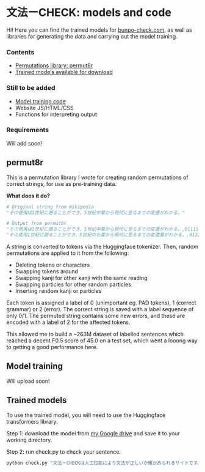 # 文法ーCHECK: models and code
Hi! Here you can find the trained models for [bunpo-check.com](https://bunpo-check.com), as well as libraries for generating the data and carrying out the model training.

### Contents
 - [Permutations library: permut8r](#permut8r)
 - [Trained models available for download](#trained-models) 
 
### Still to be added 
 - [Model training code](#model-training)
 - Website JS/HTML/CSS 
 - Functions for interpreting output 
 
### Requirements
Will add soon! 

## permut8r 
This is a permutation library I wrote for creating random permutations of correct strings, for use as pre-training data.

**What does it do?**

```python
# Original string from Wikipedia
"その使用は1世紀に遡ることができ、5世紀中葉から現代に至るまでの変遷がわかる。"

# Output from permut8r
"その使用は1世紀に遡ることができ、5世紀中葉から現代に至るまでの変遷がわかる。,011111111111111111111111110000000000000000000000"
"その使用1世紀に遡ることができ、5世紀中た葉から現代に至るまでの変遷業がわかる。,012211111111112211111112211000000000000000000000"
``` 

A string is converted to tokens via the Huggingface tokenizer. Then, random permutations are applied to it from the following:
 - Deleting tokens or characters 
 - Swapping tokens around 
 - Swapping kanji for other kanji with the same reading
 - Swapping particles for other random particles
 - Inserting random kanji or particles

Each token is assigned a label of 0 (unimportant eg. PAD tokens), 1 (correct grammar) or 2 (error). The correct string is saved with a label sequence of only 0/1. The permuted string contains some new errors, and these are encoded with a label of 2 for the affected tokens. 

This allowed me to build a ~263M dataset of labelled sentences which reached a decent F0.5 score of 45.0 on a test set, which went a looong way to getting a good performance here.

## Model training
Will upload soon! 


## Trained models 
To use the trained model, you will need to use the Huggingface transformers library.

Step 1: download the model from [my Google drive](https://drive.google.com/drive/folders/1ur4GZV_E_Is4ehhNwLv4w2p02IC_ZnWa?usp=sharing) and save it to your working directory. 

Step 2: run check.py to check your sentence.

```bash
python check.py "⽂法ーCHECKは⼈⼯知能により⽂法が正しいか確かめられるサイトです。"
```
